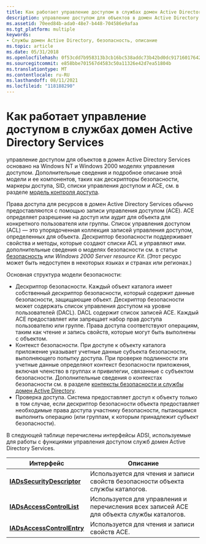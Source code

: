 ```yaml
---
title: Как работает управление доступом в службах домен Active Directory Services
description: управление доступом для объектов в домен Active Directory Services основано на Windows NT и Windows 2000 моделях управления доступом.
ms.assetid: 70eed84b-ada0-48e7-b448-704586e9afaa
ms.tgt_platform: multiple
keywords:
- Службы домен Active Directory, безопасность, описание
ms.topic: article
ms.date: 05/31/2018
ms.openlocfilehash: 0f53cdd7b958313b3cb16bc538addc73b42bd0dc917160176422b85c959c8c05
ms.sourcegitcommit: e858bbe701567d4583c50a11326e42d7ea51804b
ms.translationtype: MT
ms.contentlocale: ru-RU
ms.lasthandoff: 08/11/2021
ms.locfileid: "118188290"
---
```

# <a name="how-access-control-works-in-active-directory-domain-services"></a>Как работает управление доступом в службах домен Active Directory Services

управление доступом для объектов в домен Active Directory Services основано на Windows NT и Windows 2000 моделях управления доступом. Дополнительные сведения и подробное описание этой модели и ее компонентов, таких как дескрипторы безопасности, маркеры доступа, SID, списки управления доступом и ACE, см. в разделе [модель контроля доступа](/windows/desktop/SecAuthZ/access-control-model).

Права доступа для ресурсов в домен Active Directory Services обычно предоставляются с помощью записи управления доступом (ACE). ACE определяет разрешение на доступ или аудит для объекта для конкретного пользователя или группы. Список управления доступом (ACL) — это упорядоченная коллекция записей управления доступом, определенных для объекта. Дескриптор безопасности поддерживает свойства и методы, которые создают списки ACL и управляют ими. дополнительные сведения о моделях безопасности см. в статье [безопасность](/windows/desktop/SecAuthZ/access-control) или *Windows 2000 Server resource Kit*. (Этот ресурс может быть недоступен в некоторых языках и странах или регионах.)

Основная структура модели безопасности:

-   Дескриптор безопасности. Каждый объект каталога имеет собственный дескриптор безопасности, который содержит данные безопасности, защищающие объект. Дескриптор безопасности может содержать список управления доступом на уровне пользователей (DACL). DACL содержит список записей ACE. Каждый ACE предоставляет или запрещает набор прав доступа пользователю или группе. Права доступа соответствуют операциям, таким как чтение и запись свойств, которые могут быть выполнены с объектом.
-   Контекст безопасности. При доступе к объекту каталога приложение указывает учетные данные субъекта безопасности, выполняющего попытку доступа. При проверке подлинности эти учетные данные определяют контекст безопасности приложения, включая членство в группах и привилегии, связанные с субъектом безопасности. Дополнительные сведения о контекстах безопасности см. в разделе [контексты безопасности и службы домен Active Directory](security-contexts-and-active-directory-domain-services.md).
-   Проверка доступа. Система предоставляет доступ к объекту только в том случае, если дескриптор безопасности объекта предоставляет необходимые права доступа участнику безопасности, пытающимся выполнить операцию (или группам, к которым принадлежит субъект безопасности).

В следующей таблице перечислены интерфейсы ADSI, используемые для работы с функциями управления доступом служб домен Active Directory Services.



| Интерфейс                                                 | Описание                                                               |
|-----------------------------------------------------------|---------------------------------------------------------------------------|
| [**IADsSecurityDescriptor**](/windows/desktop/api/iads/nn-iads-iadssecuritydescriptor) | Используется для чтения и записи свойств безопасности объекта службы каталогов. |
| [**IADsAccessControlList**](/windows/desktop/api/iads/nn-iads-iadsaccesscontrollist)   | Используется для управления и перечисления всех записей ACE для объекта службы каталогов.     |
| [**IADsAccessControlEntry**](/windows/desktop/api/iads/nn-iads-iadsaccesscontrolentry) | Используется для чтения и записи свойств ACE.                                    |



 

 

 